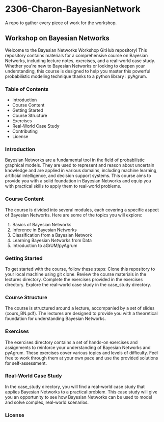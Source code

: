 # 2306-Charon-BayesianNetwork

A repo to gather every piece of work for the workshop.

## Workshop on Bayesian Networks

Welcome to the Bayesian Networks Workshop GitHub repository! This repository contains materials for a comprehensive course on Bayesian Networks, including lecture notes, exercises, and a real-world case study. Whether you're new to Bayesian Networks or looking to deepen your understanding, this course is designed to help you master this powerful probabilistic modeling technique thanks to a python library : pyAgrum.

### Table of Contents
- Introduction
- Course Content
- Getting Started
- Course Structure
- Exercises
- Real-World Case Study
- Contributing
- License

### Introduction
Bayesian Networks are a fundamental tool in the field of probabilistic graphical models. They are used to represent and reason about uncertain knowledge and are applied in various domains, including machine learning, artificial intelligence, and decision support systems. This course aims to provide you with a solid foundation in Bayesian Networks and equip you with practical skills to apply them to real-world problems.

### Course Content
The course is divided into several modules, each covering a specific aspect of Bayesian Networks. Here are some of the topics you will explore:

1. Basics of Bayesian Networks
2. Inference in Bayesian Networks
3. Classification from a Bayesian Network
4. Learning Bayesian Networks from Data
5. Introduction to aGrUM/pyAgrum

### Getting Started
To get started with the course, follow these steps:
Clone this repository to your local machine using git clone.
Review the course materials in the lectures directory.
Complete the exercises provided in the exercises directory.
Explore the real-world case study in the case_study directory.

### Course Structure
The course is structured around a lecture, accompanied by a set of slides (cours_BN.pdf). The lectures are designed to provide you with a theoretical foundation for understanding Bayesian Networks.

### Exercises
The exercises directory contains a set of hands-on exercises and assignments to reinforce your understanding of Bayesian Networks and pyAgrum. These exercises cover various topics and levels of difficulty. Feel free to work through them at your own pace and use the provided solutions for self-assessment.

### Real-World Case Study
In the case_study directory, you will find a real-world case study that applies Bayesian Networks to a practical problem. This case study will give you an opportunity to see how Bayesian Networks can be used to model and solve complex, real-world scenarios.

### License
